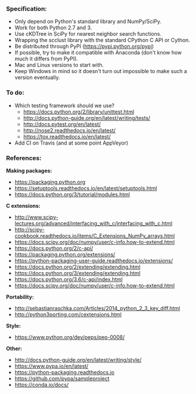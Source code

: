 ### Specification:

* Only depend on Python's standard library and NumPy/SciPy.
* Work for both Python 2.7 and 3.
* Use cKDTree in SciPy for nearest neighbor search functions.
* Wrapping the scclust library with the standard CPython C API or Cython.
* Be distributed through PyPI (https://pypi.python.org/pypi)
* If possible, try to make it compatible with Anaconda (don't know how much it differs from PyPI).
* Mac and Linux versions to start with.
* Keep Windows in mind so it doesn't turn out impossible to make such a version eventually.


### To do:

* Which testing framework should we use?
   * https://docs.python.org/2/library/unittest.html
   * http://docs.python-guide.org/en/latest/writing/tests/
   * http://docs.pytest.org/en/latest/
   * http://nose2.readthedocs.io/en/latest/
   * https://tox.readthedocs.io/en/latest/
* Add CI on Travis (and at some point AppVeyor)


### References:

**Making packages:**

* https://packaging.python.org
* https://setuptools.readthedocs.io/en/latest/setuptools.html
* https://docs.python.org/3/tutorial/modules.html

**C extensions:**

* http://www.scipy-lectures.org/advanced/interfacing_with_c/interfacing_with_c.html
* http://scipy-cookbook.readthedocs.io/items/C_Extensions_NumPy_arrays.html
* https://docs.scipy.org/doc/numpy/user/c-info.how-to-extend.html
* https://docs.python.org/2/c-api/
* https://packaging.python.org/extensions/
* https://python-packaging-user-guide.readthedocs.io/extensions/
* https://docs.python.org/2/extending/extending.html
* https://docs.python.org/3/extending/extending.html
* https://docs.python.org/3.6/c-api/index.html
* https://docs.scipy.org/doc/numpy/user/c-info.how-to-extend.html

**Portability:**

* http://sebastianraschka.com/Articles/2014_python_2_3_key_diff.html
* http://python3porting.com/cextensions.html

**Style:**

* https://www.python.org/dev/peps/pep-0008/

**Other:**

* http://docs.python-guide.org/en/latest/writing/style/
* https://www.pypa.io/en/latest/
* https://python-packaging.readthedocs.io
* https://github.com/pypa/sampleproject
* https://conda.io/docs/
